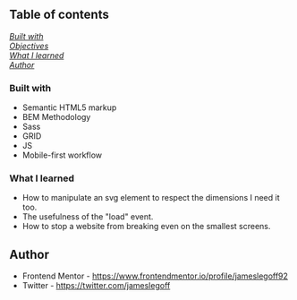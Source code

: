 ## Table of contents
*[Built with](#built-with)*  
*[Objectives](#objectives)*  
*[What I learned](#what-i-learned)*  
*[Author](#author)*

### Built with

- Semantic HTML5 markup
- BEM Methodology
- Sass
- GRID
- JS
- Mobile-first workflow

### What I learned

- How to manipulate an svg element to respect the dimensions I need it too.
- The usefulness of the "load" event.
- How to stop a website from breaking even on the smallest screens. 

## Author

- Frontend Mentor - https://www.frontendmentor.io/profile/jameslegoff92
- Twitter - https://twitter.com/jameslegoff
